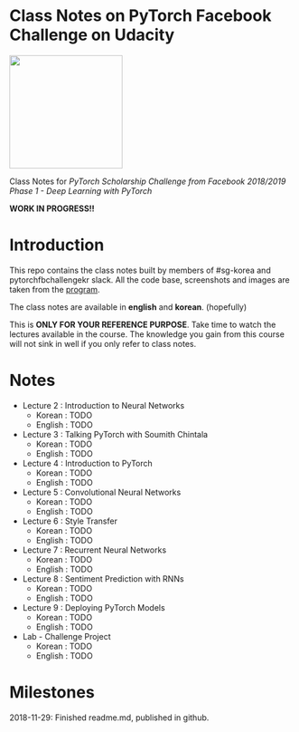 # Class Notes on PyTorch Facebook Challenge on Udacity

<img src="https://github.com/engiecat/pytorch-challenge-class-notes/blob/master/assets/readme_logo.png" width="200">

 Class Notes for *PyTorch Scholarship Challenge from Facebook 2018/2019 Phase 1 - Deep Learning with PyTorch* 
 
**WORK IN PROGRESS!!**
 
# Introduction
This repo contains the class notes built by members of #sg-korea and pytorchfbchallengekr slack. All the code base, screenshots and images are taken from the [program](https://www.udacity.com/facebook-pytorch-scholarship).

The class notes are available in **english** and **korean**. (hopefully)

This is **ONLY FOR YOUR REFERENCE PURPOSE**. Take time to watch the lectures available in the course. The knowledge you gain from this course will not sink in well if you only refer to class notes. 

# Notes
- Lecture 2 : Introduction to Neural Networks
  - Korean : TODO
  - English : TODO
- Lecture 3 : Talking PyTorch with Soumith Chintala
  - Korean : TODO
  - English : TODO
- Lecture 4 : Introduction to PyTorch
  - Korean : TODO
  - English : TODO
- Lecture 5 : Convolutional Neural Networks
  - Korean : TODO
  - English : TODO
- Lecture 6 : Style Transfer
  - Korean : TODO
  - English : TODO
- Lecture 7 : Recurrent Neural Networks
  - Korean : TODO
  - English : TODO
- Lecture 8 : Sentiment Prediction with RNNs
  - Korean : TODO
  - English : TODO
- Lecture 9 : Deploying PyTorch Models
  - Korean : TODO
  - English : TODO
- Lab - Challenge Project
  - Korean : TODO
  - English : TODO


# Milestones
2018-11-29: Finished readme.md, published in github.
